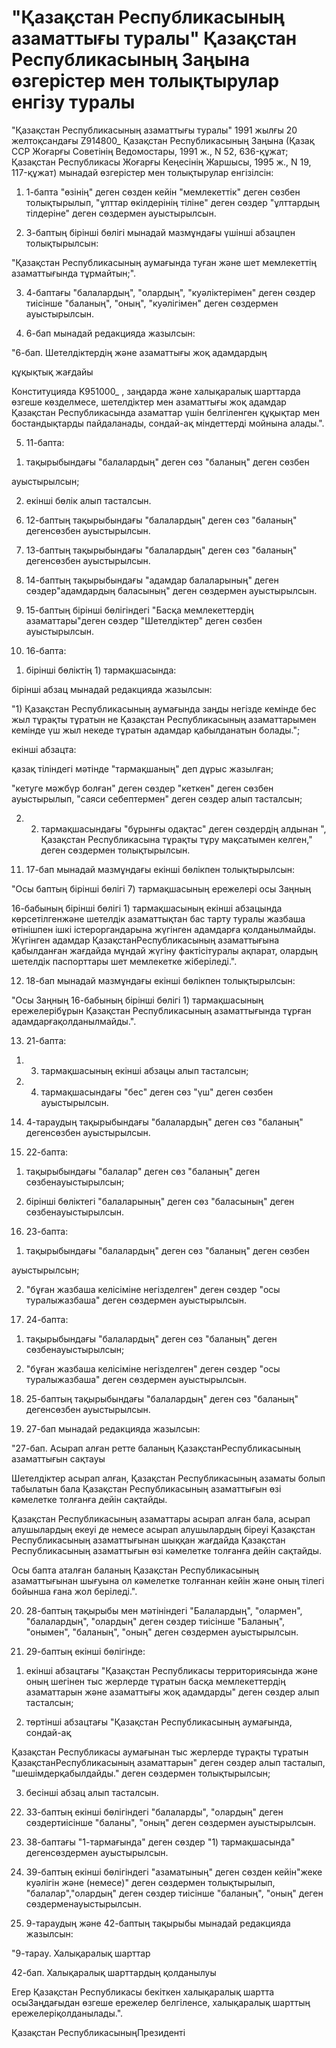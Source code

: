 # "Қазақстан Республикасының азаматтығы туралы" Қазақстан Республикасының Заңына өзгерістер мен толықтырулар енгізу туралы

"Қазақстан Республикасының азаматтығы туралы" 1991 жылғы 20 желтоқсандағы Z914800_ Қазақстан Республикасының Заңына (Қазақ ССР Жоғарғы Советінің Ведомостары, 1991 ж., N 52, 636-құжат; Қазақстан Республикасы Жоғарғы Кеңесінің Жаршысы, 1995 ж., N 19, 117-құжат) мынадай өзгерістер мен толықтырулар енгізілсін:

1. 1-бапта "өзінің" деген сөзден кейін "мемлекеттік" деген сөзбен толықтырылып, "ұлттар өкілдерінің тіліне" деген сөздер "ұлттардың тілдеріне" деген сөздермен ауыстырылсын.

2. 3-баптың бірінші бөлігі мынадай мазмұндағы үшінші абзацпен толықтырылсын:

"Қазақстан Республикасының аумағында туған және шет мемлекеттің азаматтығында тұрмайтын;".

3. 4-баптағы "балалардың", "олардың", "куәліктерімен" деген сөздер тиісінше "баланың", "оның", "куәлігімен" деген сөздермен ауыстырылсын.

4. 6-бап мынадай редакцияда жазылсын:

"6-бап. Шетелдіктердің және азаматтығы жоқ адамдардың

құқықтық жағдайы

Конституцияда K951000_ , заңдарда және халықаралық шарттарда өзгеше көзделмесе, шетелдіктер мен азаматтығы жоқ адамдар Қазақстан Республикасында азаматтар үшін белгіленген құқықтар мен бостандықтарды пайдаланады, сондай-ақ міндеттерді мойнына алады.".

5. 11-бапта:

1) тақырыбындағы "балалардың" деген сөз "баланың" деген сөзбен

ауыстырылсын;

2) екінші бөлік алып тасталсын.

6. 12-баптың тақырыбындағы "балалардың" деген сөз "баланың" дегенсөзбен ауыстырылсын.

7. 13-баптың тақырыбындағы "балалардың" деген сөз "баланың" дегенсөзбен ауыстырылсын.

8. 14-баптың тақырыбындағы "адамдар балаларының" деген сөздер"адамдардың баласының" деген сөздермен ауыстырылсын.

9. 15-баптың бірінші бөлігіндегі "Басқа мемлекеттердің азаматтары"деген сөздер "Шетелдіктер" деген сөзбен ауыстырылсын.

10. 16-бапта:

1) бірінші бөліктің 1) тармақшасында:

бірінші абзац мынадай редакцияда жазылсын:

"1) Қазақстан Республикасының аумағында заңды негізде кемінде бес жыл тұрақты тұратын не Қазақстан Республикасының азаматтарымен кемінде үш жыл некеде тұратын адамдар қабылданатын болады.";

екінші абзацта:

қазақ тіліндегі мәтінде "тармақшаның" деп дұрыс жазылған;

"кетуге мәжбүр болған" деген сөздер "кеткен" деген сөзбен ауыстырылып, "саяси себептермен" деген сөздер алып тасталсын;

2) 2) тармақшасындағы "бұрынғы одақтас" деген сөздердің алдынан ", Қазақстан Республикасына тұрақты тұру мақсатымен келген," деген сөздермен толықтырылсын.

11. 17-бап мынадай мазмұндағы екінші бөлікпен толықтырылсын:

"Осы баптың бірінші бөлігі 7) тармақшасының ережелері осы Заңның

16-бабының бірінші бөлігі 1) тармақшасының екінші абзацында көрсетілгенжәне шетелдік азаматтықтан бас тарту туралы жазбаша өтінішпен ішкі істероргандарына жүгінген адамдарға қолданылмайды. Жүгінген адамдар ҚазақстанРеспубликасының азаматтығына қабылданған жағдайда мұндай жүгіну фактісітуралы ақпарат, олардың шетелдік паспорттары шет мемлекетке жіберіледі.".

12. 18-бап мынадай мазмұндағы екінші бөлікпен толықтырылсын:

"Осы Заңның 16-бабының бірінші бөлігі 1) тармақшасының ережелерібұрын Қазақстан Республикасының азаматтығында тұрған адамдарғақолданылмайды.".

13. 21-бапта:

1) 3) тармақшасының екінші абзацы алып тасталсын;

2) 4) тармақшасындағы "бес" деген сөз "үш" деген сөзбен ауыстырылсын.

14. 4-тараудың тақырыбындағы "балалардың" деген сөз "баланың" дегенсөзбен ауыстырылсын.

15. 22-бапта:

1) тақырыбындағы "балалар" деген сөз "баланың" деген сөзбенауыстырылсын;

2) бірінші бөліктегі "балаларының" деген сөз "баласының" деген сөзбенауыстырылсын.

16. 23-бапта:

1) тақырыбындағы "балалардың" деген сөз "баланың" деген сөзбен

ауыстырылсын;

2) "бұған жазбаша келісіміне негізделген" деген сөздер "осы туралыжазбаша" деген сөздермен ауыстырылсын.

17. 24-бапта:

1) тақырыбындағы "балалардың" деген сөз "баланың" деген сөзбенауыстырылсын;

2) "бұған жазбаша келісіміне негізделген" деген сөздер "осы туралыжазбаша" деген сөздермен ауыстырылсын.

18. 25-баптың тақырыбындағы "балалардың" деген сөз "баланың" дегенсөзбен ауыстырылсын.

19. 27-бап мынадай редакцияда жазылсын:

"27-бап. Асырап алған ретте баланың ҚазақстанРеспубликасының азаматтығын сақтауы

Шетелдіктер асырап алған, Қазақстан Республикасының азаматы болып табылатын бала Қазақстан Республикасының азаматтығын өзі кәмелетке толғанға дейін сақтайды.

Қазақстан Республикасының азаматтары асырап алған бала, асырап алушылардың екеуі де немесе асырап алушылардың біреуі Қазақстан Республикасының азаматтығынан шыққан жағдайда Қазақстан Республикасының азаматтығын өзі кәмелетке толғанға дейін сақтайды.

Осы бапта аталған баланың Қазақстан Республикасының азаматтығынан шығуына ол кәмелетке толғаннан кейін және оның тілегі бойынша ғана жол беріледі.".

20. 28-баптың тақырыбы мен мәтініндегі "Балалардың", "олармен", "балалардың", "олардың" деген сөздер тиісінше "Баланың", "онымен", "баланың", "оның" деген сөздермен ауыстырылсын.

21. 29-баптың екінші бөлігінде:

1) екінші абзацтағы "Қазақстан Республикасы территориясында және оның шегінен тыс жерлерде тұратын басқа мемлекеттердің азаматтарын және азаматтығы жоқ адамдарды" деген сөздер алып тасталсын;

2) төртінші абзацтағы "Қазақстан Республикасының аумағында, сондай-ақ

Қазақстан Республикасы аумағынан тыс жерлерде тұрақты тұратын ҚазақстанРеспубликасының азаматтарын" деген сөздер алып тасталып, "шешімдерқабылдайды." деген сөздермен толықтырылсын;

3) бесінші абзац алып тасталсын.

22. 33-баптың екінші бөлігіндегі "балаларды", "олардың" деген сөздертиісінше "баланы", "оның" деген сөздермен ауыстырылсын.

23. 38-баптағы "1-тармағында" деген сөздер "1) тармақшасында" дегенсөздермен ауыстырылсын.

24. 39-баптың екінші бөлігіндегі "азаматының" деген сөзден кейін"жеке куәлігін және (немесе)" деген сөздермен толықтырылып, "балалар","олардың" деген сөздер тиісінше "баланың", "оның" деген сөздерменауыстырылсын.

25. 9-тараудың және 42-баптың тақырыбы мынадай редакцияда жазылсын:

"9-тарау. Халықаралық шарттар

42-бап. Халықаралық шарттардың қолданылуы

Егер Қазақстан Республикасы бекіткен халықаралық шартта осыЗаңдағыдан өзгеше ережелер белгіленсе, халықаралық шарттың ережелеріқолданылады.".

Қазақстан РеспубликасыныңПрезиденті

